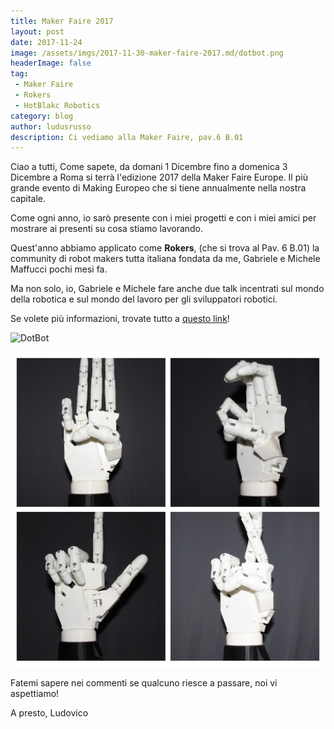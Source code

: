 ```yaml
---
title: Maker Faire 2017
layout: post
date: 2017-11-24
image: /assets/imgs/2017-11-30-maker-faire-2017.md/dotbot.png
headerImage: false
tag:
 - Maker Faire
 - Rokers
 - HotBlakc Robotics
category: blog
author: ludusrusso
description: Ci vediamo alla Maker Faire, pav.6 B.01
---
```


Ciao a tutti,
Come sapete, da domani 1 Dicembre fino a domenica 3 Dicembre a Roma si terrà l'edizione 2017 della Maker Faire Europe. Il più grande evento di Making Europeo che si tiene annualmente nella nostra capitale.

Come ogni anno, io sarò presente con i miei progetti e con i miei amici per mostrare ai presenti su cosa stiamo lavorando.

Quest'anno abbiamo applicato come **Rokers**, (che si trova al Pav. 6 B.01) la community di robot makers tutta italiana fondata da me, Gabriele e Michele Maffucci pochi mesi fa.

Ma non solo, io, Gabriele e Michele fare anche due talk incentrati sul mondo della robotica e sul mondo del lavoro per gli sviluppatori robotici.

Se volete più informazioni, trovate tutto a [questo link](https://rokers.io/makers/educativa/2017/11/28/Rokers-alla-maker-faire-rome-programma.html)!

![DotBot](/assets/imgs/2017-11-30-maker-faire-2017.md/dotbot.png)

![Parloma](/assets/imgs/2017-11-30-maker-faire-2017.md/parloma.jpg)

Fatemi sapere nei commenti se qualcuno riesce a passare, noi vi aspettiamo!

A presto,
Ludovico

